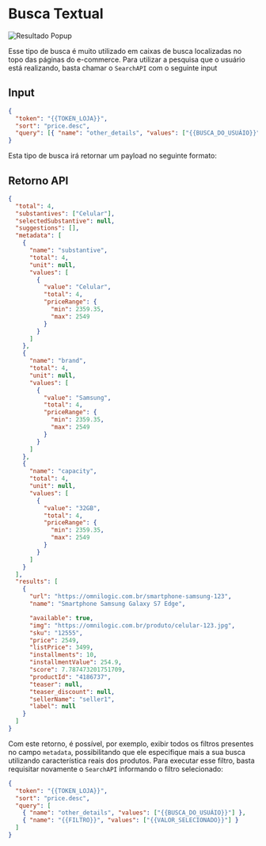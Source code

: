 # Busca Textual

![Resultado Popup](search-api/popup.png)

Esse tipo de busca é muito utilizado em caixas de busca localizadas no topo das páginas do e-commerce. Para utilizar a pesquisa que o usuário está realizando, basta chamar o `SearchAPI` com o seguinte input

## Input

```json
{
  "token": "{{TOKEN_LOJA}}",
  "sort": "price.desc",
  "query": [{ "name": "other_details", "values": ["{{BUSCA_DO_USUÁIO}}"] }]
}
```

Esta tipo de busca irá retornar um payload no seguinte formato:

## Retorno API

```json
{
  "total": 4,
  "substantives": ["Celular"],
  "selectedSubstantive": null,
  "suggestions": [],
  "metadata": [
    {
      "name": "substantive",
      "total": 4,
      "unit": null,
      "values": [
        {
          "value": "Celular",
          "total": 4,
          "priceRange": {
            "min": 2359.35,
            "max": 2549
          }
        }
      ]
    },
    {
      "name": "brand",
      "total": 4,
      "unit": null,
      "values": [
        {
          "value": "Samsung",
          "total": 4,
          "priceRange": {
            "min": 2359.35,
            "max": 2549
          }
        }
      ]
    },
    {
      "name": "capacity",
      "total": 4,
      "unit": null,
      "values": [
        {
          "value": "32GB",
          "total": 4,
          "priceRange": {
            "min": 2359.35,
            "max": 2549
          }
        }
      ]
    }
  ],
  "results": [
    {
      "url": "https://omnilogic.com.br/smartphone-samsung-123",
      "name": "Smartphone Samsung Galaxy S7 Edge",

      "available": true,
      "img": "https://omnilogic.com.br/produto/celular-123.jpg",
      "sku": "12555",
      "price": 2549,
      "listPrice": 3499,
      "installments": 10,
      "installmentValue": 254.9,
      "score": 7.787473201751709,
      "productId": "4186737",
      "teaser": null,
      "teaser_discount": null,
      "sellerName": "seller1",
      "label": null
    }
  ]
}
```

Com este retorno, é possível, por exemplo, exibir todos os filtros presentes no campo `metadata`, possibilitando que ele especifique mais a sua busca utilizando característica reais dos produtos. Para executar esse filtro, basta requisitar novamente o `SearchAPI` informando o filtro selecionado:

```json
{
  "token": "{{TOKEN_LOJA}}",
  "sort": "price.desc",
  "query": [
    { "name": "other_details", "values": ["{{BUSCA_DO_USUÁIO}}"] },
    { "name": "{{FILTRO}}", "values": ["{{VALOR_SELECIONADO}}"] }
  ]
}
```
